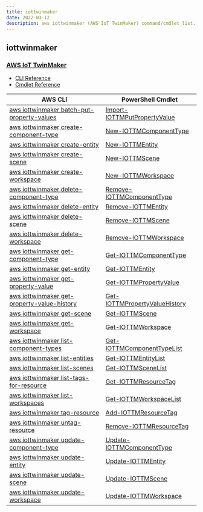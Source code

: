 ```yaml
---
title: iottwinmaker
date: 2022-03-12
description: aws iottwinmaker (AWS IoT TwinMaker) command/cmdlet list.
---
```


## iottwinmaker

### [AWS IoT TwinMaker](https://aws.amazon.com/iot-twinmaker/)

* [CLI Reference](https://docs.aws.amazon.com/cli/latest/reference/iottwinmaker/index.html)
* [Cmdlet Reference](https://docs.aws.amazon.com/powershell/latest/reference/items/IoTTwinMaker_cmdlets.html)

|AWS CLI|PowerShell Cmdlet|
|----|----|
|[aws iottwinmaker batch-put-property-values](https://docs.aws.amazon.com/cli/latest/reference/iottwinmaker/batch-put-property-values.html)|[Import-IOTTMPutPropertyValue](https://docs.aws.amazon.com/powershell/latest/reference/items/Import-IOTTMPutPropertyValue.html)|
|[aws iottwinmaker create-component-type](https://docs.aws.amazon.com/cli/latest/reference/iottwinmaker/create-component-type.html)|[New-IOTTMComponentType](https://docs.aws.amazon.com/powershell/latest/reference/items/New-IOTTMComponentType.html)|
|[aws iottwinmaker create-entity](https://docs.aws.amazon.com/cli/latest/reference/iottwinmaker/create-entity.html)|[New-IOTTMEntity](https://docs.aws.amazon.com/powershell/latest/reference/items/New-IOTTMEntity.html)|
|[aws iottwinmaker create-scene](https://docs.aws.amazon.com/cli/latest/reference/iottwinmaker/create-scene.html)|[New-IOTTMScene](https://docs.aws.amazon.com/powershell/latest/reference/items/New-IOTTMScene.html)|
|[aws iottwinmaker create-workspace](https://docs.aws.amazon.com/cli/latest/reference/iottwinmaker/create-workspace.html)|[New-IOTTMWorkspace](https://docs.aws.amazon.com/powershell/latest/reference/items/New-IOTTMWorkspace.html)|
|[aws iottwinmaker delete-component-type](https://docs.aws.amazon.com/cli/latest/reference/iottwinmaker/delete-component-type.html)|[Remove-IOTTMComponentType](https://docs.aws.amazon.com/powershell/latest/reference/items/Remove-IOTTMComponentType.html)|
|[aws iottwinmaker delete-entity](https://docs.aws.amazon.com/cli/latest/reference/iottwinmaker/delete-entity.html)|[Remove-IOTTMEntity](https://docs.aws.amazon.com/powershell/latest/reference/items/Remove-IOTTMEntity.html)|
|[aws iottwinmaker delete-scene](https://docs.aws.amazon.com/cli/latest/reference/iottwinmaker/delete-scene.html)|[Remove-IOTTMScene](https://docs.aws.amazon.com/powershell/latest/reference/items/Remove-IOTTMScene.html)|
|[aws iottwinmaker delete-workspace](https://docs.aws.amazon.com/cli/latest/reference/iottwinmaker/delete-workspace.html)|[Remove-IOTTMWorkspace](https://docs.aws.amazon.com/powershell/latest/reference/items/Remove-IOTTMWorkspace.html)|
|[aws iottwinmaker get-component-type](https://docs.aws.amazon.com/cli/latest/reference/iottwinmaker/get-component-type.html)|[Get-IOTTMComponentType](https://docs.aws.amazon.com/powershell/latest/reference/items/Get-IOTTMComponentType.html)|
|[aws iottwinmaker get-entity](https://docs.aws.amazon.com/cli/latest/reference/iottwinmaker/get-entity.html)|[Get-IOTTMEntity](https://docs.aws.amazon.com/powershell/latest/reference/items/Get-IOTTMEntity.html)|
|[aws iottwinmaker get-property-value](https://docs.aws.amazon.com/cli/latest/reference/iottwinmaker/get-property-value.html)|[Get-IOTTMPropertyValue](https://docs.aws.amazon.com/powershell/latest/reference/items/Get-IOTTMPropertyValue.html)|
|[aws iottwinmaker get-property-value-history](https://docs.aws.amazon.com/cli/latest/reference/iottwinmaker/get-property-value-history.html)|[Get-IOTTMPropertyValueHistory](https://docs.aws.amazon.com/powershell/latest/reference/items/Get-IOTTMPropertyValueHistory.html)|
|[aws iottwinmaker get-scene](https://docs.aws.amazon.com/cli/latest/reference/iottwinmaker/get-scene.html)|[Get-IOTTMScene](https://docs.aws.amazon.com/powershell/latest/reference/items/Get-IOTTMScene.html)|
|[aws iottwinmaker get-workspace](https://docs.aws.amazon.com/cli/latest/reference/iottwinmaker/get-workspace.html)|[Get-IOTTMWorkspace](https://docs.aws.amazon.com/powershell/latest/reference/items/Get-IOTTMWorkspace.html)|
|[aws iottwinmaker list-component-types](https://docs.aws.amazon.com/cli/latest/reference/iottwinmaker/list-component-types.html)|[Get-IOTTMComponentTypeList](https://docs.aws.amazon.com/powershell/latest/reference/items/Get-IOTTMComponentTypeList.html)|
|[aws iottwinmaker list-entities](https://docs.aws.amazon.com/cli/latest/reference/iottwinmaker/list-entities.html)|[Get-IOTTMEntityList](https://docs.aws.amazon.com/powershell/latest/reference/items/Get-IOTTMEntityList.html)|
|[aws iottwinmaker list-scenes](https://docs.aws.amazon.com/cli/latest/reference/iottwinmaker/list-scenes.html)|[Get-IOTTMSceneList](https://docs.aws.amazon.com/powershell/latest/reference/items/Get-IOTTMSceneList.html)|
|[aws iottwinmaker list-tags-for-resource](https://docs.aws.amazon.com/cli/latest/reference/iottwinmaker/list-tags-for-resource.html)|[Get-IOTTMResourceTag](https://docs.aws.amazon.com/powershell/latest/reference/items/Get-IOTTMResourceTag.html)|
|[aws iottwinmaker list-workspaces](https://docs.aws.amazon.com/cli/latest/reference/iottwinmaker/list-workspaces.html)|[Get-IOTTMWorkspaceList](https://docs.aws.amazon.com/powershell/latest/reference/items/Get-IOTTMWorkspaceList.html)|
|[aws iottwinmaker tag-resource](https://docs.aws.amazon.com/cli/latest/reference/iottwinmaker/tag-resource.html)|[Add-IOTTMResourceTag](https://docs.aws.amazon.com/powershell/latest/reference/items/Add-IOTTMResourceTag.html)|
|[aws iottwinmaker untag-resource](https://docs.aws.amazon.com/cli/latest/reference/iottwinmaker/untag-resource.html)|[Remove-IOTTMResourceTag](https://docs.aws.amazon.com/powershell/latest/reference/items/Remove-IOTTMResourceTag.html)|
|[aws iottwinmaker update-component-type](https://docs.aws.amazon.com/cli/latest/reference/iottwinmaker/update-component-type.html)|[Update-IOTTMComponentType](https://docs.aws.amazon.com/powershell/latest/reference/items/Update-IOTTMComponentType.html)|
|[aws iottwinmaker update-entity](https://docs.aws.amazon.com/cli/latest/reference/iottwinmaker/update-entity.html)|[Update-IOTTMEntity](https://docs.aws.amazon.com/powershell/latest/reference/items/Update-IOTTMEntity.html)|
|[aws iottwinmaker update-scene](https://docs.aws.amazon.com/cli/latest/reference/iottwinmaker/update-scene.html)|[Update-IOTTMScene](https://docs.aws.amazon.com/powershell/latest/reference/items/Update-IOTTMScene.html)|
|[aws iottwinmaker update-workspace](https://docs.aws.amazon.com/cli/latest/reference/iottwinmaker/update-workspace.html)|[Update-IOTTMWorkspace](https://docs.aws.amazon.com/powershell/latest/reference/items/Update-IOTTMWorkspace.html)|

